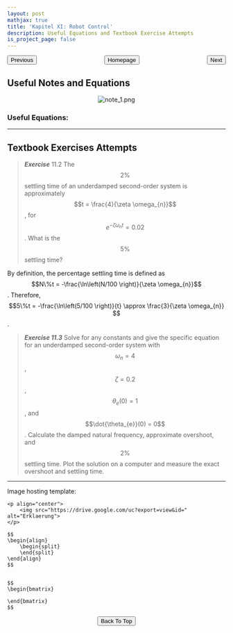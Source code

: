 ```yaml
---
layout: post
mathjax: true
title: 'Kapitel XI: Robot Control'
description: Useful Equations and Textbook Exercise Attempts
is_project_page: false
---
```



<p style="text-align:center;">
<button type="button" onclick="window.location.href='index.html';">Homepage</button>
<span style="float:left;"><button type="button" onclick="window.location.href='KapX.html';">Previous</button></span>
<span style="float:right;"><button type="button" onclick="window.location.href='KapXII.html';">Next</button></span>
</p>

## Useful Notes and Equations

<p align="center">
    <img src="https://drive.google.com/uc?export=view&id=1GFg44TORbXqWhLeVb-plRI6V1l8LPiYK" alt="note_1.png">
</p>


### Useful Equations:

***

## Textbook Exercises Attempts

> _**Exercise**_ 11.2 The $$2\%$$ settling time of an underdamped second-order system is approximately $$t = \frac{4}{\zeta \omega_{n}}$$, for $$e^{-\zeta \omega_{n} t}=0.02$$. What is the $$5\%$$ settling time?

By definition, the percentage settling time is defined as $$N\%t = -\frac{\ln\left(N/100 \right)}{\zeta \omega_{n}}$$. Therefore, $$5\%t = -\frac{\ln\left(5/100 \right)}{t} \approx \frac{3}{\zeta \omega_{n}} $$.

> _**Exercise 11.3**_ Solve for any constants and give the specific equation for an underdamped second-order system with $$\omega_n = 4$$, $$\zeta = 0.2$$, $$\theta_{e}(0) = 1$$, and $$\dot{\theta_{e}}(0) = 0$$. Calculate the damped natural frequency, approximate overshoot, and $$2\%$$ settling time. Plot the solution on a computer and measure the exact overshoot and settling time.

***

Image hosting template:

```
<p align="center">
    <img src="https://drive.google.com/uc?export=view&id=" alt="Erklaerung">
</p>
```

```
$$
\begin{align}
    \begin{split}
    \end{split}
\end{align}
$$


$$
\begin{bmatrix}
       
\end{bmatrix}
$$
```

<p style="text-align:center;">
<button type="button" onclick="window.location.href='#top';">Back To Top</button>
<p>

